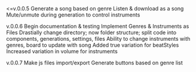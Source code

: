 <=v.0.0.5
Generate a song based on genre
Listen & download as a song
Mute/unmute during generation to control instruments

v.0.0.6
Begin documentation & testing
Implement Genres & Instruments as Files
Drastially change directory; now folder structure; split code into components, generations, settings, files
Ability to change instruments with genres, board to update with song
Added true variation for beatStyles
Increased variation in volume for instruments

v.0.0.7
Make js files import/export
Generate buttons based on genre list